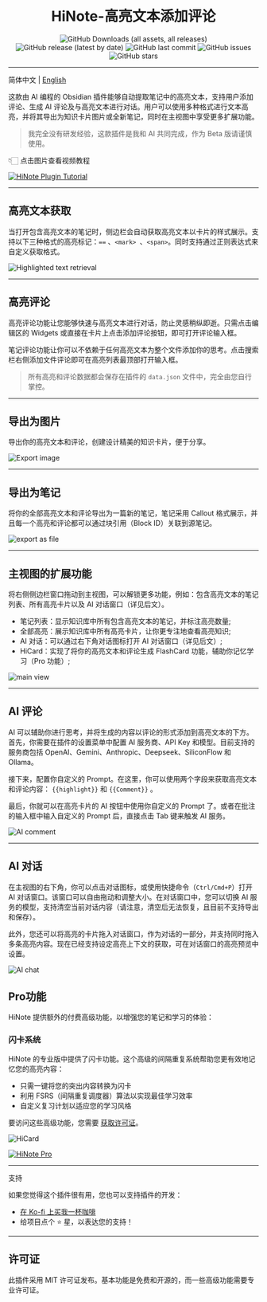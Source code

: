 <div align="center">
	<h1>HiNote-高亮文本添加评论</h1>
	<img src="https://img.shields.io/github/downloads/CatMuse/HiNote/total" alt="GitHub Downloads (all assets, all releases)" />
	<img src="https://img.shields.io/github/v/release/CatMuse/HiNote" alt="GitHub release (latest by date)" />
	<img src="https://img.shields.io/github/last-commit/CatMuse/HiNote" alt="GitHub last commit" />
	<img src="https://img.shields.io/github/issues/CatMuse/HiNote" alt="GitHub issues" />
	<img src="https://img.shields.io/github/stars/CatMuse/HiNote?style=social" alt="GitHub stars" />
</div>

---

简体中文 | [English](./README.md)

这款由 AI 编程的 Obsidian 插件能够自动提取笔记中的高亮文本，支持用户添加评论、生成 AI 评论及与高亮文本进行对话。用户可以使用多种格式进行文本高亮，并将其导出为知识卡片图片或全新笔记，同时在主视图中享受更多扩展功能。

>  我完全没有研发经验，这款插件是我和 AI 共同完成，作为 Beta 版请谨慎使用。

👇🏻 点击图片查看视频教程

[![HiNote Plugin Tutorial](https://img.youtube.com/vi/c1mxMGi1ZEk/maxresdefault.jpg)](https://www.youtube.com/watch?v=c1mxMGi1ZEk)

---
## 高亮文本获取

当打开包含高亮文本的笔记时，侧边栏会自动获取高亮文本以卡片的样式展示。支持以下三种格式的高亮标记：`==` 、`<mark> `、`<span>`。同时支持通过正则表达式来自定义获取格式。

![Highlighted text retrieval](./doc/highlighted-text-retrieval.jpg)

---
## 高亮评论

高亮评论功能让您能够快速与高亮文本进行对话，防止灵感稍纵即逝。只需点击编辑区的 Widgets 或直接在卡片上点击添加评论按钮，即可打开评论输入框。

笔记评论功能让你可以不依赖于任何高亮文本为整个文件添加你的思考。点击搜索栏右侧添加文件评论即可在高亮列表最顶部打开输入框。

>  所有高亮和评论数据都会保存在插件的 `data.json` 文件中，完全由您自行掌控。

---

## 导出为图片

导出你的高亮文本和评论，创建设计精美的知识卡片，便于分享。

![Export image](./doc/export-image.jpg)

---

## 导出为笔记

将你的全部高亮文本和评论导出为一篇新的笔记，笔记采用 Callout 格式展示，并且每一个高亮和评论都可以通过块引用（Block ID）关联到源笔记。

![export as file](./doc/export-as-file.jpg)

---

## 主视图的扩展功能

将右侧侧边栏窗口拖动到主视图，可以解锁更多功能，例如：包含高亮文本的笔记列表、所有高亮卡片以及 AI 对话窗口（详见后文）。

- 笔记列表：显示知识库中所有包含高亮文本的笔记，并标注高亮数量;
- 全部高亮：展示知识库中所有高亮卡片，让你更专注地查看高亮知识;
- AI 对话：可以通过右下角对话图标打开 AI 对话窗口（详见后文）;
- HiCard：实现了将你的高亮文本和评论生成 FlashCard 功能，辅助你记忆学习（Pro 功能）;

![main view](./doc/main-view.jpg)

---

## AI 评论

AI 可以辅助你进行思考，并将生成的内容以评论的形式添加到高亮文本的下方。首先，你需要在插件的设置菜单中配置 AI 服务商、API Key 和模型。目前支持的服务商包括 OpenAI、Gemini、Anthropic、Deepseek、SiliconFlow 和 Ollama。

接下来，配置你自定义的 Prompt。在这里，你可以使用两个字段来获取高亮文本和评论内容： `{{highlight}}` 和 `{{Comment}}` 。

最后，你就可以在高亮卡片的 AI 按钮中使用你自定义的 Prompt 了。或者在批注的输入框中输入自定义的 Prompt 后，直接点击 Tab 键来触发 AI 服务。

![AI comment](./doc/ai-comment.jpg)

---

## AI  对话

在主视图的右下角，你可以点击对话图标，或使用快捷命令（`Ctrl/Cmd+P`）打开 AI 对话窗口。该窗口可以自由拖动和调整大小。在对话窗口中，您可以切换 AI 服务的模型，支持清空当前对话内容（请注意，清空后无法恢复，且目前不支持导出和保存）。

此外，您还可以将高亮的卡片拖入对话窗口，作为对话的一部分，并支持同时拖入多条高亮内容。现在已经支持设定高亮上下文的获取，可在对话窗口的高亮预览中设置。

![AI chat](./doc/ai-chat.jpg)

## Pro功能

HiNote 提供额外的付费高级功能，以增强您的笔记和学习的体验：

### 闪卡系统

HiNote 的专业版中提供了闪卡功能。这个高级的间隔重复系统帮助您更有效地记忆您的高亮内容：

- 只需一键将您的突出内容转换为闪卡
- 利用 FSRS（间隔重复调度器）算法以实现最佳学习效率
- 自定义复习计划以适应您的学习风格

要访问这些高级功能，您需要 [获取许可证](https://hinote.vip)。

![HiCard](./doc/hi-card.jpg)

[![HiNote Pro](./doc/hinote-pro.jpg)](https://www.hinote.vip/en.html)

---

支持

如果您觉得这个插件很有用，您也可以支持插件的开发：

- [在 Ko-fi 上买我一杯咖啡](https://ko-fi.com/catmuse)
- 给项目点个 ⭐ 星，以表达您的支持！

---

## 许可证

此插件采用 MIT 许可证发布。基本功能是免费和开源的，而一些高级功能需要专业许可证。